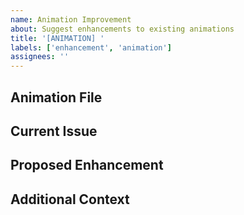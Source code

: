```yaml
---
name: Animation Improvement
about: Suggest enhancements to existing animations
title: '[ANIMATION] '
labels: ['enhancement', 'animation']
assignees: ''
---
```


## Animation File
<!-- Specify which animation file needs improvement -->

## Current Issue
<!-- Describe what needs to be improved -->

## Proposed Enhancement
<!-- Describe your suggested improvement -->

## Additional Context
<!-- Add any other context or screenshots -->